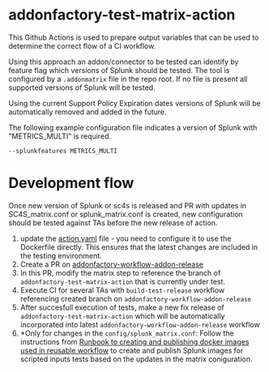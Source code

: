 # addonfactory-test-matrix-action

This Github Actions is used to prepare output variables that can be used to determine the correct flow of a CI workflow. 

Using this approach an addon/connector to be tested can identify by feature flag which versions of Splunk should be tested. The tool is configured by a `.addonmatrix` file in the repo root. If no file is present all supported versions of Splunk will be tested.

Using the current Support Policy Expiration dates versions of Splunk will be automatically removed and added in the future.

The following example configuration file indicates a version of Splunk with "METRICS_MULTI" is required.

```
--splunkfeatures METRICS_MULTI
```

# Development flow

Once new version of Splunk or sc4s is released and PR with updates in SC4S_matrix.conf or splunk_matrix.conf is created, new configuration should be tested against TAs before the new release of action. 
1. update the [action.yaml](https://github.com/splunk/addonfactory-test-matrix-action/blob/main/action.yml#L6) file - you need to configure it to use the Dockerfile directly. This ensures that the latest changes are included in the testing environment.
2. Create a PR on [addonfactory-workflow-addon-release](https://github.com/splunk/addonfactory-workflow-addon-release)
3. In this PR, modify the matrix step to reference the branch of `addonfactory-test-matrix-action` that is currently under test.
4. Execute CI for several TAs with `build-test-release` workflow referencing created branch on `addonfactory-workflow-addon-release`
5. After succesfull execution of tests, make a new fix release of `addonfactory-test-matrix-action` which will be automatically incorporated into latest `addonfactory-workflow-addon-release` workflow
6. *Only for changes in the `config/splunk_matrix.conf`: Follow the instructions from [Runbook to creating and publishing docker images used in reusable workflow](https://github.com/splunk/addonfactory-workflow-addon-release/blob/main/runbooks/addonfactory-workflow-addon-release-docker-images.md#runbook-to-publish-multiple-images-of-different-linux-flavors-and-versions-for-scripted-inputs-tests) to create and publish Splunk images for scripted inputs tests based on the updates in the matrix coniguration. 